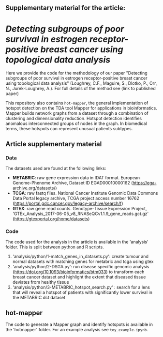 ## Supplementary material for the article: 
# *Detecting subgroups of poor survival in estrogen receptor-positive breast cancer using topological data analysis*

Here we provide the code for the methodology of our paper "Detecting subgroups of poor survival in estrogen receptor-positive breast cancer using topological data analysis" (Loughrey, C.F., Maguire, S., Dlotko, P., Orr, N., Jurek-Loughrey, A.). For full details of the method see (link to published paper)

This repository also contains ```hot-mapper```, the general implementation of hotspot detection on the TDA tool Mapper for applications in bioinformatics. Mapper builds network graphs from a dataset through a combination of clustering and dimensionality reduction. Hotspot detection identifies anomalous interconnected groups of nodes in the graph. In biomedical terms, these hotspots can represent unusual patients subtypes. 


## Article supplementary material
### Data
The datasets used are found at the following links: 
- **METABRIC**:  raw gene expression data in IDAT format. European Genome-Phenome Archive, Dataset ID EGAD00010000162 (https://ega-archive.org/datasets/)
- **TCGA**:  raw fastq files. National Cancer Institute Genomic Data Commons Data Portal legacy archive, TCGA project access number 16762 (https://portal.gdc.cancer.gov/legacy-archive/search/f)
- **GTEX**:  raw gene read counts. Genotype-Tissue Expression Project, 'GTEx\_Analysis\_2017-06-05\_v8\_RNASeQCv1.1.9\_gene\_reads.gct.gz' (https://gtexportal.org/home/datasets)

### Code 
The code used for the analysis in the article is available in the 'analysis' folder. This is split between python and R scripts.
1. 'analysis/python/1-match_genes_in_datasets.py': create tumour and normal datasets with matching genes for metabric and tcga using gtex
2. 'analysis/python/2-DSGA.py': run disease specific genomic analysis (https://doi.org/10.1093/bioinformatics/btm033) to transform each breast cancer dataset and highlight the extent that diseased tissue deviates from healthy tissue
3. 'analysis/python/3-METABRIC_hotspot_search.py' : search for a lens that will reveal a hotspot of patients with significantly lower survival in the METABRIC dct dataset

## hot-mapper
The code to generate a Mapper graph and identify hotspots is available in the 'hotmapper' folder. For an example analysis see ```toy_example.ipynb```.
